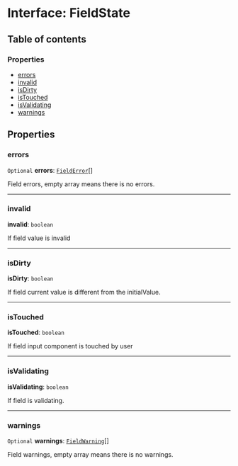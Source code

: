 # Interface: FieldState

## Table of contents

### Properties

* [errors](/auto-docs/editor/interfaces/FieldState.md#errors)
* [invalid](/auto-docs/editor/interfaces/FieldState.md#invalid)
* [isDirty](/auto-docs/editor/interfaces/FieldState.md#isdirty)
* [isTouched](/auto-docs/editor/interfaces/FieldState.md#istouched)
* [isValidating](/auto-docs/editor/interfaces/FieldState.md#isvalidating)
* [warnings](/auto-docs/editor/interfaces/FieldState.md#warnings)

## Properties

### errors

`Optional` **errors**: [`FieldError`](/auto-docs/editor/types/FieldError.md)\[]

Field errors, empty array means there is no errors.

***

### invalid

**invalid**: `boolean`

If field value is invalid

***

### isDirty

**isDirty**: `boolean`

If field current value is different from the initialValue.

***

### isTouched

**isTouched**: `boolean`

If field input component is touched by user

***

### isValidating

**isValidating**: `boolean`

If field is validating.

***

### warnings

`Optional` **warnings**: [`FieldWarning`](/auto-docs/editor/types/FieldWarning.md)\[]

Field warnings, empty array means there is no warnings.
